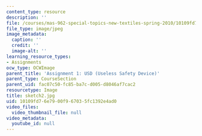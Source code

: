 ```yaml
---
content_type: resource
description: ''
file: /courses/mas-962-special-topics-new-textiles-spring-2010/10109fd76e7900f967035fc1392e4ad0_sketch2.jpg
file_type: image/jpeg
image_metadata:
  caption: ''
  credit: ''
  image-alt: ''
learning_resource_types:
- Assignments
ocw_type: OCWImage
parent_title: 'Assignment 1: USD (Useless Safety Device)'
parent_type: CourseSection
parent_uid: fac07c50-fc85-ba7c-d005-d8046af7cac2
resourcetype: Image
title: sketch2.jpg
uid: 10109fd7-6e79-00f9-6703-5fc1392e4ad0
video_files:
  video_thumbnail_file: null
video_metadata:
  youtube_id: null
---
```

